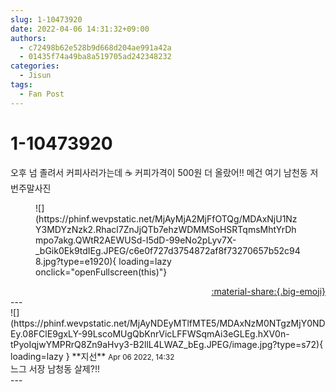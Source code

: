 ```yaml
---
slug: 1-10473920
date: 2022-04-06 14:31:32+09:00
authors:
  - c72498b62e528b9d668d204ae991a42a
  - 01435f74a49ba8a519705ad242348232
categories:
  - Jisun
tags:
  - Fan Post
---
```


# 1-10473920

<div class="post-container" markdown="1">
<div class="content-container md-sidebar__scrollwrap" markdown="1">

오후 넘 졸려서 커피사러가는데 ☕️  커피가격이 500원 더 올랐어!! 메건 여기 남천동 저번주말사진
<figure markdown="1">
![](https://phinf.wevpstatic.net/MjAyMjA2MjFfOTQg/MDAxNjU1NzY3MDYzNzk2.Rhacl7ZnJjQTb7ehzWDMMSoHSRTqmsMhtYrDhmpo7akg.QWtR2AEWUSd-I5dD-99eNo2pLyv7X-_bGik0Ek9tdIEg.JPEG/c6e0f727d3754872af8f73270657b52c948.jpg?type=e1920){ loading=lazy onclick="openFullscreen(this)"}
</figure>


</div>
</div>

<div style="text-align: right;" markdown="1">
<a href="https://weverse.io/fromis9/fanpost/1-10473920" style="text-align: right;">:material-share:{.big-emoji}</a>
</div>
---

<div class="comments-container md-sidebar__scrollwrap" markdown="1">
<div class="comment" markdown="1">
<div class='id-container' markdown="1">
![](https://phinf.wevpstatic.net/MjAyNDEyMTlfMTE5/MDAxNzM0NTgzMjY0NDEy.08FClE9gxLY-99LscoMUgQbKnrVicLFFWSqmAi3eGLEg.hXV0n-tPyoIqjwYMPRrQ8Zn9aHvy3-B2llL4LWAZ_bEg.JPEG/image.jpg?type=s72){ loading=lazy }
**<span class="artist">지선</span>** <small>Apr 06 2022, 14:32</small><br>
</div>
<div class='comment-body' markdown="1">
느그 서장 남청동 살제?!!
</div>
</div>
</div>
---
